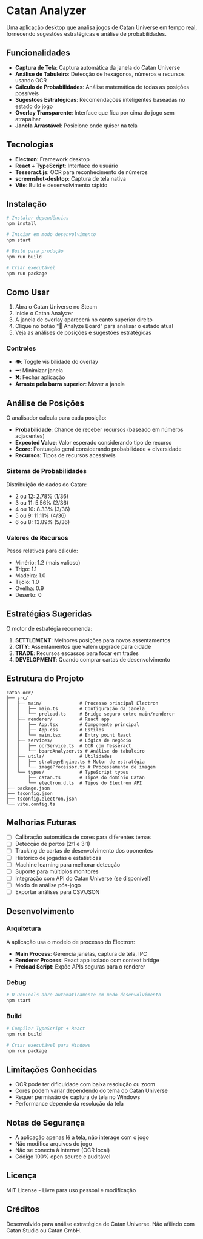 # Catan Analyzer

Uma aplicação desktop que analisa jogos de Catan Universe em tempo real, fornecendo sugestões estratégicas e análise de probabilidades.

## Funcionalidades

- **Captura de Tela**: Captura automática da janela do Catan Universe
- **Análise de Tabuleiro**: Detecção de hexágonos, números e recursos usando OCR
- **Cálculo de Probabilidades**: Análise matemática de todas as posições possíveis
- **Sugestões Estratégicas**: Recomendações inteligentes baseadas no estado do jogo
- **Overlay Transparente**: Interface que fica por cima do jogo sem atrapalhar
- **Janela Arrastável**: Posicione onde quiser na tela

## Tecnologias

- **Electron**: Framework desktop
- **React + TypeScript**: Interface do usuário
- **Tesseract.js**: OCR para reconhecimento de números
- **screenshot-desktop**: Captura de tela nativa
- **Vite**: Build e desenvolvimento rápido

## Instalação

```bash
# Instalar dependências
npm install

# Iniciar em modo desenvolvimento
npm start

# Build para produção
npm run build

# Criar executável
npm run package
```

## Como Usar

1. Abra o Catan Universe no Steam
2. Inicie o Catan Analyzer
3. A janela de overlay aparecerá no canto superior direito
4. Clique no botão "🎲 Analyze Board" para analisar o estado atual
5. Veja as análises de posições e sugestões estratégicas

### Controles

- **👁️**: Toggle visibilidade do overlay
- **➖**: Minimizar janela
- **❌**: Fechar aplicação
- **Arraste pela barra superior**: Mover a janela

## Análise de Posições

O analisador calcula para cada posição:

- **Probabilidade**: Chance de receber recursos (baseado em números adjacentes)
- **Expected Value**: Valor esperado considerando tipo de recurso
- **Score**: Pontuação geral considerando probabilidade + diversidade
- **Recursos**: Tipos de recursos acessíveis

### Sistema de Probabilidades

Distribuição de dados do Catan:
- 2 ou 12: 2.78% (1/36)
- 3 ou 11: 5.56% (2/36)
- 4 ou 10: 8.33% (3/36)
- 5 ou 9: 11.11% (4/36)
- 6 ou 8: 13.89% (5/36)

### Valores de Recursos

Pesos relativos para cálculo:
- Minério: 1.2 (mais valioso)
- Trigo: 1.1
- Madeira: 1.0
- Tijolo: 1.0
- Ovelha: 0.9
- Deserto: 0

## Estratégias Sugeridas

O motor de estratégia recomenda:

1. **SETTLEMENT**: Melhores posições para novos assentamentos
2. **CITY**: Assentamentos que valem upgrade para cidade
3. **TRADE**: Recursos escassos para focar em trades
4. **DEVELOPMENT**: Quando comprar cartas de desenvolvimento

## Estrutura do Projeto

```
catan-ocr/
├── src/
│   ├── main/              # Processo principal Electron
│   │   ├── main.ts        # Configuração da janela
│   │   └── preload.ts     # Bridge seguro entre main/renderer
│   ├── renderer/          # React app
│   │   ├── App.tsx        # Componente principal
│   │   ├── App.css        # Estilos
│   │   └── main.tsx       # Entry point React
│   ├── services/          # Lógica de negócio
│   │   ├── ocrService.ts  # OCR com Tesseract
│   │   └── boardAnalyzer.ts # Análise do tabuleiro
│   ├── utils/             # Utilidades
│   │   ├── strategyEngine.ts # Motor de estratégia
│   │   └── imageProcessor.ts # Processamento de imagem
│   └── types/             # TypeScript types
│       ├── catan.ts       # Tipos do domínio Catan
│       └── electron.d.ts  # Tipos do Electron API
├── package.json
├── tsconfig.json
├── tsconfig.electron.json
└── vite.config.ts
```

## Melhorias Futuras

- [ ] Calibração automática de cores para diferentes temas
- [ ] Detecção de portos (2:1 e 3:1)
- [ ] Tracking de cartas de desenvolvimento dos oponentes
- [ ] Histórico de jogadas e estatísticas
- [ ] Machine learning para melhorar detecção
- [ ] Suporte para múltiplos monitores
- [ ] Integração com API do Catan Universe (se disponível)
- [ ] Modo de análise pós-jogo
- [ ] Exportar análises para CSV/JSON

## Desenvolvimento

### Arquitetura

A aplicação usa o modelo de processo do Electron:

- **Main Process**: Gerencia janelas, captura de tela, IPC
- **Renderer Process**: React app isolado com context bridge
- **Preload Script**: Expõe APIs seguras para o renderer

### Debug

```bash
# O DevTools abre automaticamente em modo desenvolvimento
npm start
```

### Build

```bash
# Compilar TypeScript + React
npm run build

# Criar executável para Windows
npm run package
```

## Limitações Conhecidas

- OCR pode ter dificuldade com baixa resolução ou zoom
- Cores podem variar dependendo do tema do Catan Universe
- Requer permissão de captura de tela no Windows
- Performance depende da resolução da tela

## Notas de Segurança

- A aplicação apenas lê a tela, não interage com o jogo
- Não modifica arquivos do jogo
- Não se conecta à internet (OCR local)
- Código 100% open source e auditável

## Licença

MIT License - Livre para uso pessoal e modificação

## Créditos

Desenvolvido para análise estratégica de Catan Universe.
Não afiliado com Catan Studio ou Catan GmbH.
